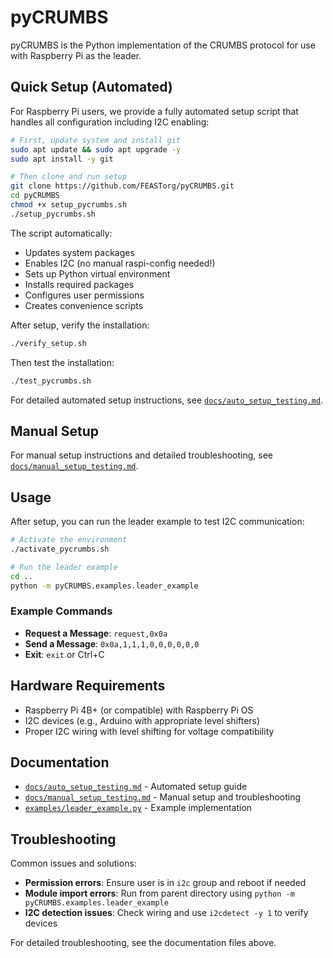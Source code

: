 # pyCRUMBS

pyCRUMBS is the Python implementation of the CRUMBS protocol for use with Raspberry Pi as the leader.

## Quick Setup (Automated)

For Raspberry Pi users, we provide a fully automated setup script that handles all configuration including I2C enabling:

```bash
# First, update system and install git
sudo apt update && sudo apt upgrade -y
sudo apt install -y git

# Then clone and run setup
git clone https://github.com/FEASTorg/pyCRUMBS.git
cd pyCRUMBS
chmod +x setup_pycrumbs.sh
./setup_pycrumbs.sh
```

The script automatically:

- Updates system packages
- Enables I2C (no manual raspi-config needed!)
- Sets up Python virtual environment
- Installs required packages
- Configures user permissions
- Creates convenience scripts

After setup, verify the installation:

```bash
./verify_setup.sh
```

Then test the installation:

```bash
./test_pycrumbs.sh
```

For detailed automated setup instructions, see [`docs/auto_setup_testing.md`](docs/auto_setup_testing.md).

## Manual Setup

For manual setup instructions and detailed troubleshooting, see [`docs/manual_setup_testing.md`](docs/manual_setup_testing.md).

## Usage

After setup, you can run the leader example to test I2C communication:

```bash
# Activate the environment
./activate_pycrumbs.sh

# Run the leader example
cd ..
python -m pyCRUMBS.examples.leader_example
```

### Example Commands

- **Request a Message**: `request,0x0a`
- **Send a Message**: `0x0a,1,1,1,0,0,0,0,0,0`
- **Exit**: `exit` or Ctrl+C

## Hardware Requirements

- Raspberry Pi 4B+ (or compatible) with Raspberry Pi OS
- I2C devices (e.g., Arduino with appropriate level shifters)
- Proper I2C wiring with level shifting for voltage compatibility

## Documentation

- [`docs/auto_setup_testing.md`](docs/auto_setup_testing.md) - Automated setup guide
- [`docs/manual_setup_testing.md`](docs/manual_setup_testing.md) - Manual setup and troubleshooting
- [`examples/leader_example.py`](examples/leader_example.py) - Example implementation

## Troubleshooting

Common issues and solutions:

- **Permission errors**: Ensure user is in `i2c` group and reboot if needed
- **Module import errors**: Run from parent directory using `python -m pyCRUMBS.examples.leader_example`
- **I2C detection issues**: Check wiring and use `i2cdetect -y 1` to verify devices

For detailed troubleshooting, see the documentation files above.

